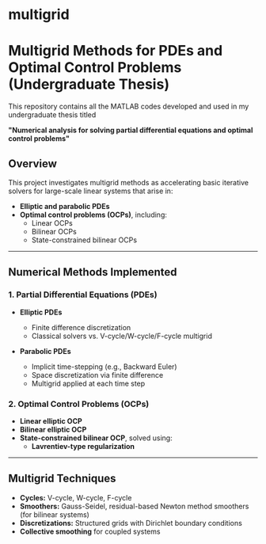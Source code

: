 # multigrid

# Multigrid Methods for PDEs and Optimal Control Problems (Undergraduate Thesis)

This repository contains all the MATLAB codes developed and used in my undergraduate thesis titled

**"Numerical analysis for solving partial differential equations and optimal control problems"**

## Overview

This project investigates multigrid methods as accelerating basic iterative solvers for large-scale linear systems that arise in:
- **Elliptic and parabolic PDEs**
- **Optimal control problems (OCPs)**, including:
  - Linear OCPs
  - Bilinear OCPs
  - State-constrained bilinear OCPs

---

## Numerical Methods Implemented

### 1. Partial Differential Equations (PDEs)
- **Elliptic PDEs**
  - Finite difference discretization
  - Classical solvers vs. V-cycle/W-cycle/F-cycle multigrid

- **Parabolic PDEs**
  - Implicit time-stepping (e.g., Backward Euler)
  - Space discretization via finite difference
  - Multigrid applied at each time step

### 2. Optimal Control Problems (OCPs)
- **Linear elliptic OCP** 
- **Bilinear elliptic OCP**
- **State-constrained bilinear OCP**, solved using:
  - **Lavrentiev-type regularization**

---

## Multigrid Techniques

- **Cycles:** V-cycle, W-cycle, F-cycle
- **Smoothers:** Gauss-Seidel, residual-based Newton method smoothers (for bilinear systems)
- **Discretizations:** Structured grids with Dirichlet boundary conditions
- **Collective smoothing** for coupled systems

